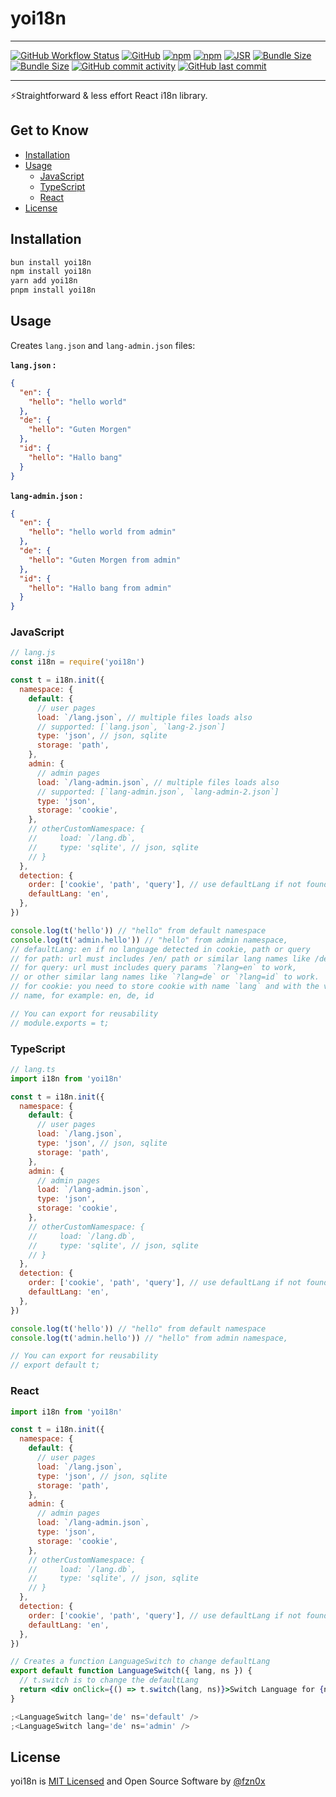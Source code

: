 # yoi18n

<hr />

[![GitHub Workflow Status](https://img.shields.io/github/actions/workflow/status/fzn0x/yoi18n/ci.yml?branch=main)](https://github.com/fzn0x/yoi18n/actions)
[![GitHub](https://img.shields.io/github/license/fzn0x/yoi18n)](https://github.com/fzn0x/yoi18n/blob/main/LICENSE)
[![npm](https://img.shields.io/npm/v/yoi18n)](https://www.npmjs.com/package/yoi18n)
[![npm](https://img.shields.io/npm/dm/yoi18n)](https://www.npmjs.com/package/yoi18n)
[![JSR](https://jsr.io/badges/@fzn0x/yoi18n)](https://jsr.io/@fzn0x/yoi18n)
[![Bundle Size](https://img.shields.io/bundlephobia/min/yoi18n)](https://bundlephobia.com/result?p=yoi18n)
[![Bundle Size](https://img.shields.io/bundlephobia/minzip/yoi18n)](https://bundlephobia.com/result?p=yoi18n)
[![GitHub commit activity](https://img.shields.io/github/commit-activity/m/fzn0x/yoi18n)](https://github.com/fzn0x/yoi18n/pulse)
[![GitHub last commit](https://img.shields.io/github/last-commit/fzn0x/yoi18n)](https://github.com/fzn0x/yoi18n/commits/main)

<hr />

⚡Straightforward & less effort React i18n library.

## Get to Know

- [Installation](#installation)
- [Usage](#usage)
  - [JavaScript](#javascript)
  - [TypeScript](#typescript)
  - [React](#react)
- [License](#license)

## Installation

```bash
bun install yoi18n
npm install yoi18n
yarn add yoi18n
pnpm install yoi18n
```

## Usage

Creates `lang.json` and `lang-admin.json` files:

**`lang.json` :**

```json
{
  "en": {
    "hello": "hello world"
  },
  "de": {
    "hello": "Guten Morgen"
  },
  "id": {
    "hello": "Hallo bang"
  }
}
```

**`lang-admin.json` :**

```json
{
  "en": {
    "hello": "hello world from admin"
  },
  "de": {
    "hello": "Guten Morgen from admin"
  },
  "id": {
    "hello": "Hallo bang from admin"
  }
}
```

### JavaScript

```js
// lang.js
const i18n = require('yoi18n')

const t = i18n.init({
  namespace: {
    default: {
      // user pages
      load: `/lang.json`, // multiple files loads also
      // supported: [`lang.json`, `lang-2.json`]
      type: 'json', // json, sqlite
      storage: 'path',
    },
    admin: {
      // admin pages
      load: `/lang-admin.json`, // multiple files loads also
      // supported: [`lang-admin.json`, `lang-admin-2.json`]
      type: 'json',
      storage: 'cookie',
    },
    // otherCustomNamespace: {
    //     load: `/lang.db`,
    //     type: 'sqlite', // json, sqlite
    // }
  },
  detection: {
    order: ['cookie', 'path', 'query'], // use defaultLang if not found
    defaultLang: 'en',
  },
})

console.log(t('hello')) // "hello" from default namespace
console.log(t('admin.hello')) // "hello" from admin namespace,
// defaultLang: en if no language detected in cookie, path or query
// for path: url must includes /en/ path or similar lang names like /de/ path to be recognized
// for query: url must includes query params `?lang=en` to work,
// or other similar lang names like `?lang=de` or `?lang=id` to work.
// for cookie: you need to store cookie with name `lang` and with the value of current lang
// name, for example: en, de, id

// You can export for reusability
// module.exports = t;
```

### TypeScript

```js
// lang.ts
import i18n from 'yoi18n'

const t = i18n.init({
  namespace: {
    default: {
      // user pages
      load: `/lang.json`,
      type: 'json', // json, sqlite
      storage: 'path',
    },
    admin: {
      // admin pages
      load: `/lang-admin.json`,
      type: 'json',
      storage: 'cookie',
    },
    // otherCustomNamespace: {
    //     load: `/lang.db`,
    //     type: 'sqlite', // json, sqlite
    // }
  },
  detection: {
    order: ['cookie', 'path', 'query'], // use defaultLang if not found
    defaultLang: 'en',
  },
})

console.log(t('hello')) // "hello" from default namespace
console.log(t('admin.hello')) // "hello" from admin namespace,

// You can export for reusability
// export default t;
```

### React

```jsx
import i18n from 'yoi18n'

const t = i18n.init({
  namespace: {
    default: {
      // user pages
      load: `/lang.json`,
      type: 'json', // json, sqlite
      storage: 'path',
    },
    admin: {
      // admin pages
      load: `/lang-admin.json`,
      type: 'json',
      storage: 'cookie',
    },
    // otherCustomNamespace: {
    //     load: `/lang.db`,
    //     type: 'sqlite', // json, sqlite
    // }
  },
  detection: {
    order: ['cookie', 'path', 'query'], // use defaultLang if not found
    defaultLang: 'en',
  },
})

// Creates a function LanguageSwitch to change defaultLang
export default function LanguageSwitch({ lang, ns }) {
  // t.switch is to change the defaultLang
  return <div onClick={() => t.switch(lang, ns)}>Switch Language for {ns}</div>
}

;<LanguageSwitch lang='de' ns='default' />
;<LanguageSwitch lang='de' ns='admin' />
```

## License

yoi18n is [MIT Licensed](./LICENSE) and Open Source Software by [@fzn0x](https://github.com/fzn0x)
